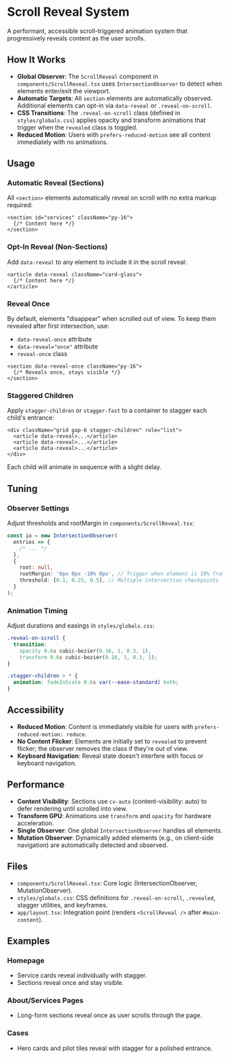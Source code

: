 # Scroll Reveal System

A performant, accessible scroll-triggered animation system that progressively reveals content as the user scrolls.

## How It Works

- **Global Observer**: The `ScrollReveal` component in `components/ScrollReveal.tsx` uses `IntersectionObserver` to detect when elements enter/exit the viewport.
- **Automatic Targets**: All `section` elements are automatically observed. Additional elements can opt-in via `data-reveal` or `.reveal-on-scroll`.
- **CSS Transitions**: The `.reveal-on-scroll` class (defined in `styles/globals.css`) applies opacity and transform animations that trigger when the `revealed` class is toggled.
- **Reduced Motion**: Users with `prefers-reduced-motion` see all content immediately with no animations.

## Usage

### Automatic Reveal (Sections)

All `<section>` elements automatically reveal on scroll with no extra markup required:

```tsx
<section id="services" className="py-16">
  {/* Content here */}
</section>
```

### Opt-In Reveal (Non-Sections)

Add `data-reveal` to any element to include it in the scroll reveal:

```tsx
<article data-reveal className="card-glass">
  {/* Content here */}
</article>
```

### Reveal Once

By default, elements "disappear" when scrolled out of view. To keep them revealed after first intersection, use:

- `data-reveal-once` attribute
- `data-reveal="once"` attribute
- `reveal-once` class

```tsx
<section data-reveal-once className="py-16">
  {/* Reveals once, stays visible */}
</section>
```

### Staggered Children

Apply `stagger-children` or `stagger-fast` to a container to stagger each child's entrance:

```tsx
<div className="grid gap-6 stagger-children" role="list">
  <article data-reveal>...</article>
  <article data-reveal>...</article>
  <article data-reveal>...</article>
</div>
```

Each child will animate in sequence with a slight delay.

## Tuning

### Observer Settings

Adjust thresholds and rootMargin in `components/ScrollReveal.tsx`:

```ts
const io = new IntersectionObserver(
  entries => {
    /* ... */
  },
  {
    root: null,
    rootMargin: '0px 0px -10% 0px', // Trigger when element is 10% from bottom
    threshold: [0.1, 0.25, 0.5], // Multiple intersection checkpoints
  }
);
```

### Animation Timing

Adjust durations and easings in `styles/globals.css`:

```css
.reveal-on-scroll {
  transition:
    opacity 0.6s cubic-bezier(0.16, 1, 0.3, 1),
    transform 0.6s cubic-bezier(0.16, 1, 0.3, 1);
}

.stagger-children > * {
  animation: fadeInScale 0.6s var(--ease-standard) both;
}
```

## Accessibility

- **Reduced Motion**: Content is immediately visible for users with `prefers-reduced-motion: reduce`.
- **No Content Flicker**: Elements are initially set to `revealed` to prevent flicker; the observer removes the class if they're out of view.
- **Keyboard Navigation**: Reveal state doesn't interfere with focus or keyboard navigation.

## Performance

- **Content Visibility**: Sections use `cv-auto` (content-visibility: auto) to defer rendering until scrolled into view.
- **Transform GPU**: Animations use `transform` and `opacity` for hardware acceleration.
- **Single Observer**: One global `IntersectionObserver` handles all elements.
- **Mutation Observer**: Dynamically added elements (e.g., on client-side navigation) are automatically detected and observed.

## Files

- `components/ScrollReveal.tsx`: Core logic (IntersectionObserver, MutationObserver).
- `styles/globals.css`: CSS definitions for `.reveal-on-scroll`, `.revealed`, stagger utilities, and keyframes.
- `app/layout.tsx`: Integration point (renders `<ScrollReveal />` after `#main-content`).

## Examples

### Homepage

- Service cards reveal individually with stagger.
- Sections reveal once and stay visible.

### About/Services Pages

- Long-form sections reveal once as user scrolls through the page.

### Cases

- Hero cards and pilot tiles reveal with stagger for a polished entrance.
